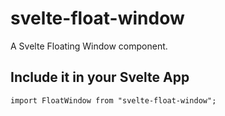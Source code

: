 # svelte-float-window
A Svelte Floating Window component.

## Include it in your Svelte App

```
import FloatWindow from "svelte-float-window";
```

